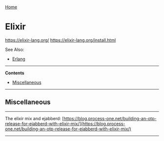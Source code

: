 [Home](Readme.md)
# Elixir

https://elixir-lang.org/
https://elixir-lang.org/install.html

See Also:

- [Erlang](Erlang.md)

---

**Contents**

- [Miscellaneous](Elixir.md#miscellaneous)

---

## Miscellaneous

---

The elixir mix and ejabberd: [https://blog.process-one.net/building-an-otp-release-for-ejabberd-with-elixir-mix/](https://blog.process-one.net/building-an-otp-release-for-ejabberd-with-elixir-mix/)

---
